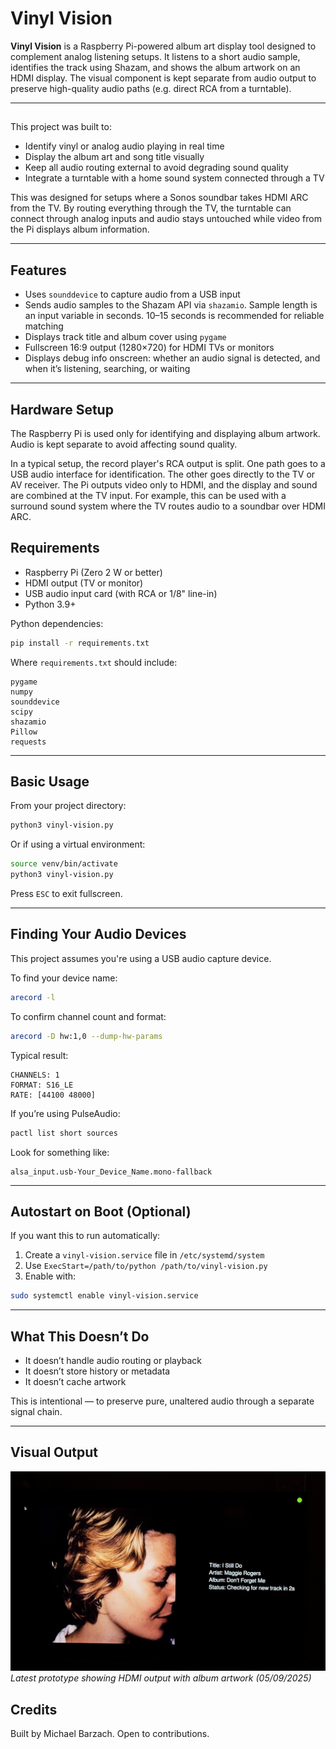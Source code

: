 # Vinyl Vision

**Vinyl Vision** is a Raspberry Pi-powered album art display tool designed to complement analog listening setups. It listens to a short audio sample, identifies the track using Shazam, and shows the album artwork on an HDMI display. The visual component is kept separate from audio output to preserve high-quality audio paths (e.g. direct RCA from a turntable).

---

##

This project was built to:

* Identify vinyl or analog audio playing in real time
* Display the album art and song title visually
* Keep all audio routing external to avoid degrading sound quality
* Integrate a turntable with a home sound system connected through a TV

This was designed for setups where a Sonos soundbar takes HDMI ARC from the TV. By routing everything through the TV, the turntable can connect through analog inputs and audio stays untouched while video from the Pi displays album information.

---

## Features

* Uses `sounddevice` to capture audio from a USB input
* Sends audio samples to the Shazam API via `shazamio`. Sample length is an input variable in seconds. 10–15 seconds is recommended for reliable matching
* Displays track title and album cover using `pygame`
* Fullscreen 16:9 output (1280×720) for HDMI TVs or monitors
* Displays debug info onscreen: whether an audio signal is detected, and when it’s listening, searching, or waiting

---

## Hardware Setup

The Raspberry Pi is used only for identifying and displaying album artwork. Audio is kept separate to avoid affecting sound quality.

In a typical setup, the record player's RCA output is split. One path goes to a USB audio interface for identification. The other goes directly to the TV or AV receiver. The Pi outputs video only to HDMI, and the display and sound are combined at the TV input. For example, this can be used with a surround sound system where the TV routes audio to a soundbar over HDMI ARC.

## Requirements

* Raspberry Pi (Zero 2 W or better)
* HDMI output (TV or monitor)
* USB audio input card (with RCA or 1/8" line-in)
* Python 3.9+

Python dependencies:

```bash
pip install -r requirements.txt
```

Where `requirements.txt` should include:

```
pygame
numpy
sounddevice
scipy
shazamio
Pillow
requests
```

---

## Basic Usage

From your project directory:

```bash
python3 vinyl-vision.py
```

Or if using a virtual environment:

```bash
source venv/bin/activate
python3 vinyl-vision.py
```

Press `ESC` to exit fullscreen.

---

## Finding Your Audio Devices

This project assumes you're using a USB audio capture device.

To find your device name:

```bash
arecord -l
```

To confirm channel count and format:

```bash
arecord -D hw:1,0 --dump-hw-params
```

Typical result:

```
CHANNELS: 1
FORMAT: S16_LE
RATE: [44100 48000]
```

If you’re using PulseAudio:

```bash
pactl list short sources
```

Look for something like:

```
alsa_input.usb-Your_Device_Name.mono-fallback
```

---

## Autostart on Boot (Optional)

If you want this to run automatically:

1. Create a `vinyl-vision.service` file in `/etc/systemd/system`
2. Use `ExecStart=/path/to/python /path/to/vinyl-vision.py`
3. Enable with:

```bash
sudo systemctl enable vinyl-vision.service
```

---

## What This Doesn’t Do

* It doesn’t handle audio routing or playback
* It doesn’t store history or metadata
* It doesn’t cache artwork

This is intentional — to preserve pure, unaltered audio through a separate signal chain.

---

## Visual Output

![Latest Prototype](resources/050925_prototype.jpg)
*Latest prototype showing HDMI output with album artwork (05/09/2025)*

## Credits

Built by Michael Barzach. Open to contributions.
